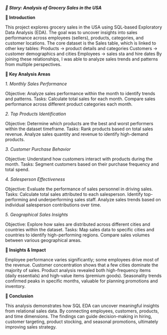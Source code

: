 ***📖 Story: Analysis of Grocery Sales in the USA***

**🔹 Introduction**

This project explores grocery sales in the USA using SQL-based Exploratory Data Analysis
(EDA).
The goal was to uncover insights into sales performance across employees (sellers),
products, categories, and customer locations.
The core dataset is the Sales table, which is linked to other key tables:
Products → product details and categories
Customers → customer demographics and cities
Employees → sales sta and hire dates
By joining these relationships, I was able to analyze sales trends and patterns from multiple
perspectives.

**🔹 Key Analysis Areas**

*1. Monthly Sales Performance*

Objective: Analyze sales performance within the month to identify trends and patterns.
Tasks:
Calculate total sales for each month.
Compare sales performance across different product categories each month.

*2. Top Products Identification*

Objective: Determine which products are the best and worst performers within the dataset timeframe.
Tasks:
Rank products based on total sales revenue.
Analyze sales quantity and revenue to identify high-demand products.

*3. Customer Purchase Behavior*

Objective: Understand how customers interact with products during the month.
Tasks:
Segment customers based on their purchase frequency and total spend.

*4. Salesperson Effectiveness*

Objective: Evaluate the performance of sales personnel in driving sales.
Tasks:
Calculate total sales attributed to each salesperson.
Identify top-performing and underperforming sales staff.
Analyze sales trends based on individual salesperson contributions over time.

*5. Geographical Sales Insights*

Objective: Explore how sales are distributed across different cities and countries within the dataset.
Tasks:
Map sales data to specific cities and countries to identify high-performing regions.
Compare sales volumes between various geographical areas.

**🔹 Insights & Impact**

Employee performance varies significantly; some employees drive most of the revenue.
Customer concentration shows that a few cities dominate the majority of sales.
Product analysis revealed both high-frequency items (daily essentials) and high-value items (premium goods).
Seasonality trends confirmed peaks in specific months, valuable for planning
promotions and inventory.

**🔹 Conclusion**

This analysis demonstrates how SQL EDA can uncover meaningful insights from relational
sales data. By connecting employees, customers, products, and time dimensions.
The findings can guide decision-making in hiring, customer targeting, product stocking, and
seasonal promotions, ultimately improving sales strategy.
